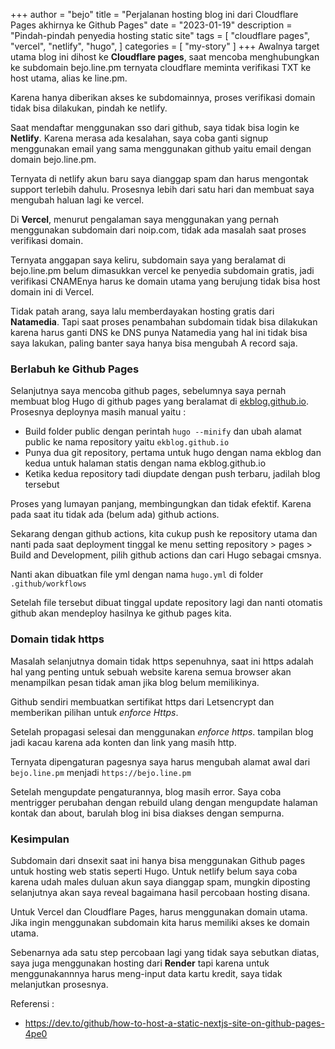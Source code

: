 +++
author = "bejo"
title = "Perjalanan hosting blog ini dari Cloudflare Pages akhirnya ke Github Pages"
date = "2023-01-19"
description = "Pindah-pindah penyedia hosting static site"
tags = [
    "cloudflare pages",
    "vercel",
    "netlify",
    "hugo",
]
categories = [
    "my-story"
]
+++
Awalnya target utama blog ini dihost ke **Cloudflare pages**, saat mencoba menghubungkan ke subdomain bejo.line.pm ternyata cloudflare meminta verifikasi TXT ke host utama, alias ke line.pm. 

Karena hanya diberikan akses ke subdomainnya, proses verifikasi domain tidak bisa dilakukan, pindah ke netlify.

Saat mendaftar menggunakan sso dari github, saya tidak bisa login ke **Netlify**. Karena merasa ada kesalahan, saya coba ganti signup menggunakan email yang sama menggunakan github yaitu email dengan domain bejo.line.pm.

Ternyata di netlify akun baru saya dianggap spam dan harus mengontak support terlebih dahulu. Prosesnya lebih dari satu hari dan membuat saya mengubah haluan lagi ke vercel.

Di **Vercel**, menurut pengalaman saya menggunakan yang pernah menggunakan subdomain dari noip.com, tidak ada masalah saat proses verifikasi domain.

Ternyata anggapan saya keliru, subdomain saya yang beralamat di bejo.line.pm belum dimasukkan vercel ke penyedia subdomain gratis, jadi verifikasi CNAMEnya harus ke domain utama yang berujung tidak bisa host domain ini di Vercel.

Tidak patah arang, saya lalu memberdayakan hosting gratis dari **Natamedia**. Tapi saat proses penambahan subdomain tidak bisa dilakukan karena harus ganti DNS ke DNS punya Natamedia yang hal ini tidak bisa saya lakukan, paling banter saya hanya bisa mengubah A record saja.

### Berlabuh ke Github Pages

Selanjutnya saya mencoba github pages, sebelumnya saya pernah membuat blog Hugo di github pages yang beralamat di [ekblog.github.io](https://ekblog.github.io). Prosesnya deploynya masih manual yaitu :

- Build folder public dengan perintah `hugo --minify` dan ubah alamat public ke nama repository yaitu `ekblog.github.io`
- Punya dua git repository, pertama untuk hugo dengan nama ekblog dan kedua untuk halaman statis dengan nama ekblog.github.io
- Ketika kedua repository tadi diupdate dengan push terbaru, jadilah blog tersebut

Proses yang lumayan panjang, membingungkan dan tidak efektif. Karena pada saat itu tidak ada (belum ada) github actions.

Sekarang dengan github actions, kita cukup push ke repository utama dan nanti pada saat deployment tinggal ke menu setting repository > pages > Build and Development, pilih github actions dan cari Hugo sebagai cmsnya. 

Nanti akan dibuatkan file yml dengan nama `hugo.yml` di folder `.github/workflows`

Setelah file tersebut dibuat tinggal update repository lagi dan nanti otomatis github akan mendeploy hasilnya ke github pages kita.

### Domain tidak https

Masalah selanjutnya domain tidak https sepenuhnya, saat ini https adalah hal yang penting untuk sebuah website karena semua browser akan menampilkan pesan tidak aman jika blog belum memilikinya.

Github sendiri membuatkan sertifikat https dari Letsencrypt dan memberikan pilihan untuk *enforce Https*.

Setelah propagasi selesai dan menggunakan *enforce https*. tampilan blog jadi kacau karena ada konten dan link yang masih http.

Ternyata dipengaturan pagesnya saya harus mengubah alamat awal dari `bejo.line.pm` menjadi `https://bejo.line.pm` 

Setelah mengupdate pengaturannya, blog masih error. Saya coba mentrigger perubahan dengan rebuild ulang dengan mengupdate halaman kontak dan about, barulah blog ini bisa diakses dengan sempurna.

### Kesimpulan

Subdomain dari dnsexit saat ini hanya bisa menggunakan Github pages untuk hosting web statis seperti Hugo. Untuk netlify belum saya coba karena udah males duluan akun saya dianggap spam, mungkin diposting selanjutnya akan saya reveal bagaimana hasil percobaan hosting disana.

Untuk Vercel dan Cloudflare Pages, harus menggunakan domain utama. Jika ingin menggunakan subdomain kita harus memiliki akses ke domain utama.

Sebenarnya ada satu step percobaan lagi yang tidak saya sebutkan diatas, saya juga menggunakan hosting dari **Render** tapi karena untuk menggunakannnya harus meng-input data kartu kredit, saya tidak melanjutkan prosesnya.

Referensi :
- https://dev.to/github/how-to-host-a-static-nextjs-site-on-github-pages-4pe0
